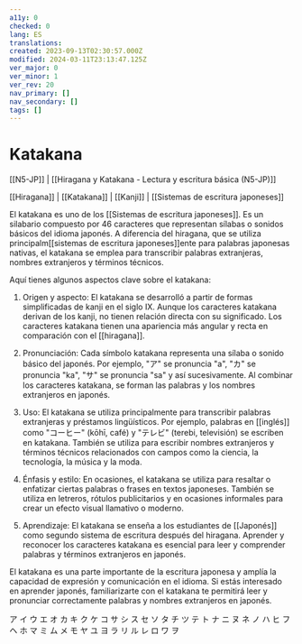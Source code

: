 ```yaml
---
a11y: 0
checked: 0
lang: ES
translations: 
created: 2023-09-13T02:30:57.000Z
modified: 2024-03-11T23:13:47.125Z
ver_major: 0
ver_minor: 1
ver_rev: 20
nav_primary: []
nav_secondary: []
tags: []
---
```

# Katakana

[[N5-JP]] | [[Hiragana y Katakana - Lectura y escritura básica (N5-JP)]]

[[Hiragana]] | [[Katakana]] | [[Kanji]] | [[Sistemas de escritura japoneses]]

El katakana es uno de los [[Sistemas de escritura japoneses]]. Es un silabario compuesto por 46 caracteres que representan sílabas o sonidos básicos del idioma japonés. A diferencia del hiragana, que se utiliza principalm[[sistemas de escritura japoneses]]ente para palabras japonesas nativas, el katakana se emplea para transcribir palabras extranjeras, nombres extranjeros y términos técnicos.

Aquí tienes algunos aspectos clave sobre el katakana:

1.  Origen y aspecto: El katakana se desarrolló a partir de formas simplificadas de kanji en el siglo IX. Aunque los caracteres katakana derivan de los kanji, no tienen relación directa con su significado. Los caracteres katakana tienen una apariencia más angular y recta en comparación con el [[hiragana]].
    
2.  Pronunciación: Cada símbolo katakana representa una sílaba o sonido básico del japonés. Por ejemplo, "ア" se pronuncia "a", "カ" se pronuncia "ka", "サ" se pronuncia "sa" y así sucesivamente. Al combinar los caracteres katakana, se forman las palabras y los nombres extranjeros en japonés.
    
3.  Uso: El katakana se utiliza principalmente para transcribir palabras extranjeras y préstamos lingüísticos. Por ejemplo, palabras en [[inglés]] como "コーヒー" (kōhī, café) y "テレビ" (terebi, televisión) se escriben en katakana. También se utiliza para escribir nombres extranjeros y términos técnicos relacionados con campos como la ciencia, la tecnología, la música y la moda.
    
4.  Énfasis y estilo: En ocasiones, el katakana se utiliza para resaltar o enfatizar ciertas palabras o frases en textos japoneses. También se utiliza en letreros, rótulos publicitarios y en ocasiones informales para crear un efecto visual llamativo o moderno.
    
5.  Aprendizaje: El katakana se enseña a los estudiantes de [[Japonés]] como segundo sistema de escritura después del hiragana. Aprender y reconocer los caracteres katakana es esencial para leer y comprender palabras y términos extranjeros en japonés.
    
El katakana es una parte importante de la escritura japonesa y amplía la capacidad de expresión y comunicación en el idioma. Si estás interesado en aprender japonés, familiarizarte con el katakana te permitirá leer y pronunciar correctamente palabras y nombres extranjeros en japonés.

ア イ ウ エ オ カ キ ク ケ コ サ シ ス セ ソ タ チ ツ テ ト ナ ニ ヌ ネ ノ ハ ヒ フ ヘ ホ マ ミ ム メ モ ヤ ユ ヨ ラ リ ル レ ロ ワ ヲ